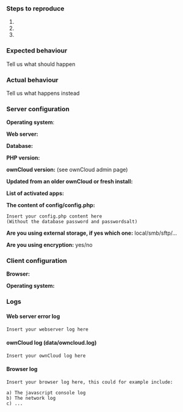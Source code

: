 ### Steps to reproduce
1.   
2.   
3.   
  
### Expected behaviour
Tell us what should happen

### Actual behaviour
Tell us what happens instead

### Server configuration
**Operating system**:

**Web server:**

**Database:**

**PHP version:**

**ownCloud version:** (see ownCloud admin page)

**Updated from an older ownCloud or fresh install:**

**List of activated apps:**

**The content of config/config.php:**

```
Insert your config.php content here
(Without the database password and passwordsalt)
```

**Are you using external storage, if yes which one:** local/smb/sftp/...

**Are you using encryption:** yes/no

### Client configuration
**Browser:**

**Operating system:**

### Logs
#### Web server error log
```
Insert your webserver log here
```

#### ownCloud log (data/owncloud.log)
```
Insert your ownCloud log here
```

#### Browser log
```
Insert your browser log here, this could for example include:

a) The javascript console log
b) The network log 
c) ...
```
